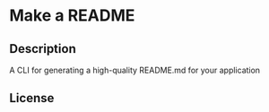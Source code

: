 # Make a README

## Description
A CLI for generating a high-quality README.md for your application

## License
